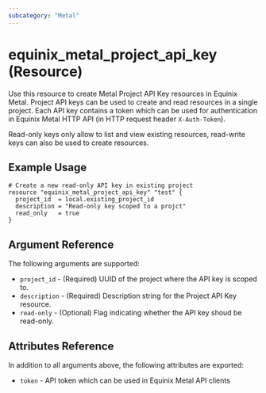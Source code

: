 ```yaml
---
subcategory: "Metal"
---
```


# equinix_metal_project_api_key (Resource)

Use this resource to create Metal Project API Key resources in Equinix Metal. Project API keys can
be used to create and read resources in a single project. Each API key contains a token which can
be used for authentication in Equinix Metal HTTP API (in HTTP request header `X-Auth-Token`).

Read-only keys only allow to list and view existing resources, read-write keys can also be used to
create resources.

## Example Usage

```hcl
# Create a new read-only API key in existing project
resource "equinix_metal_project_api_key" "test" {
  project_id  = local.existing_project_id
  description = "Read-only key scoped to a projct"
  read_only   = true
}
```

## Argument Reference

The following arguments are supported:

* `project_id` - (Required) UUID of the project where the API key is scoped to.
* `description` - (Required) Description string for the Project API Key resource.
* `read-only` - (Optional) Flag indicating whether the API key shoud be read-only.

## Attributes Reference

In addition to all arguments above, the following attributes are exported:

* `token` - API token which can be used in Equinix Metal API clients
